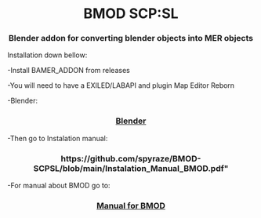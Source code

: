 <h1 align="center">BMOD SCP:SL </h1>


<h3 align="center"> Blender addon for converting blender objects into MER objects</h3>
<a href="https://discord.gg/wn8h8Dvx">
     <alt="Report bug on Discord">
</a>    

Installation down bellow:

-Install BAMER_ADDON from releases

-You will need to have a EXILED/LABAPI and plugin Map Editor Reborn

-Blender:

 <h3 align="center"><a   href="https://www.blender.org/download">Blender</a> </h3>

      
-Then go to Instalation manual:

 <h3 align="center"> https://github.com/spyraze/BMOD-SCPSL/blob/main/Instalation_Manual_BMOD.pdf" </h3>

-For manual about BMOD go to:

<h3 align="center"><a   href="  https://github.com/spyraze/BMOD-SCPSL/blob/main/Manual_BMOD.pdf">Manual for BMOD</a> </h3>





